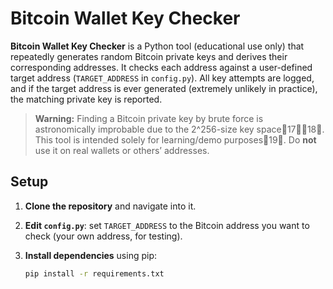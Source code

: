 # Bitcoin Wallet Key Checker

**Bitcoin Wallet Key Checker** is a Python tool (educational use only) that repeatedly generates random Bitcoin private keys and derives their corresponding addresses. It checks each address against a user-defined target address (`TARGET_ADDRESS` in `config.py`). All key attempts are logged, and if the target address is ever generated (extremely unlikely in practice), the matching private key is reported.

> **Warning:** Finding a Bitcoin private key by brute force is astronomically improbable due to the 2^256-size key space1718. This tool is intended solely for learning/demo purposes19. Do **not** use it on real wallets or others’ addresses.

## Setup

1. **Clone the repository** and navigate into it.
2. **Edit `config.py`**: set `TARGET_ADDRESS` to the Bitcoin address you want to check (your own address, for testing).  
3. **Install dependencies** using pip:

   ```bash
   pip install -r requirements.txt
